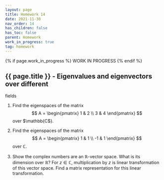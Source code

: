 ```yaml
---
layout: page
title: Homework 14
date: 2021-11-30
nav_order: 14
has_children: false
has_toc: false
parent: Homework
work_in_progress: true
tag: homework 
---
```


{% if page.work_in_progress %}
    WORK IN PROGRESS
{% endif %}

## {{ page.title }} - Eigenvalues and eigenvectors over different 
fields 

1. Find the eigenspaces of the matrix 
$$
A = 
\begin{pmatrix}
1 & 2 \\
3 & 4
\end{pmatrix}
$$
over $\mathbb{C$}. 

2. Find the eigenspaces of the matrix
$$
A = \begin{pmatrix}
1 & 1 \\
-1 & 1 
\end{pmatrix} 
$$
over $\mathbb{C}$.

3. Show the complex numbers are an $\mathbb{R}$-vector space. What is its 
dimension over $\mathbb{R}$? For $z \in \mathbb{C}$, multiplication by 
$z$ is linear transformation of this vector space. Find a matrix 
representation for this linear transformation. 
